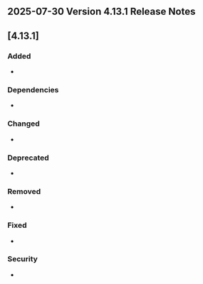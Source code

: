 ## 2025-07-30 Version 4.13.1 Release Notes

## [4.13.1]
### Added
- 

### Dependencies
- 

### Changed
- 

### Deprecated
- 

### Removed
- 

### Fixed
- 

### Security
- 